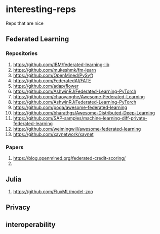 # interesting-reps
Reps that are nice


## Federated Learning
### Repositories
1. https://github.com/IBM/federated-learning-lib
2. https://github.com/mukeshmk/fm-learn
3. https://github.com/OpenMined/PySyft
4. https://github.com/FederatedAI/FATE
5. https://github.com/adap/flower
6. https://github.com/AshwinRJ/Federated-Learning-PyTorch
7. https://github.com/chaoyanghe/Awesome-Federated-Learning
8. https://github.com/AshwinRJ/Federated-Learning-PyTorch
9. https://github.com/poga/awesome-federated-learning
10. https://github.com/bharathgs/Awesome-Distributed-Deep-Learning
11. https://github.com/SAP-samples/machine-learning-diff-private-federated-learning
12. https://github.com/weimingwill/awesome-federated-learning
13. https://github.com/xaynetwork/xaynet

### Papers
1. https://blog.openmined.org/federated-credit-scoring/
2. 
## Julia
1. https://github.com/FluxML/model-zoo


## Privacy

## interoperability

